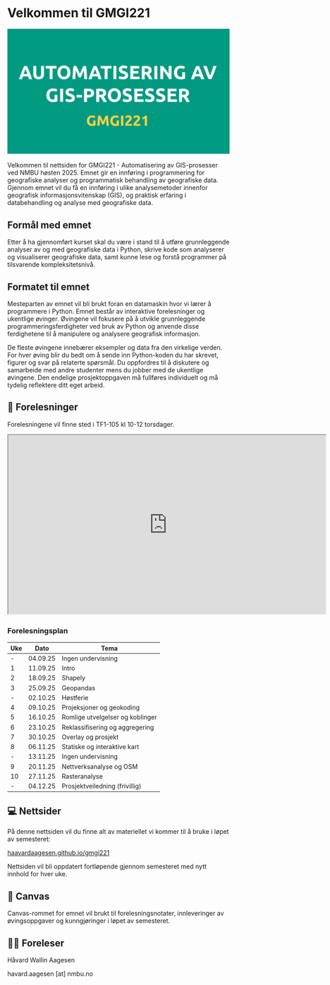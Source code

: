 
# Velkommen til GMGI221 
![Logo](logo.png)

Velkommen til nettsiden for GMGI221 - Automatisering av GIS-prosesser ved NMBU høsten 2025.
Emnet gir en innføring i programmering for geografiske analyser og programmatisk behandling av geografiske data. Gjennom emnet vil du få en innføring i ulike analysemetoder innenfor geografisk informasjonsvitenskap (GIS), og praktisk erfaring i databehandling og analyse med geografiske data.

## Formål med emnet
Etter å ha gjennomført kurset skal du være i stand til å utføre grunnleggende analyser av og med geografiske data i Python, skrive kode som analyserer og visualiserer geografiske data, samt kunne lese og forstå programmer på tilsvarende kompleksitetsnivå.

## Formatet til emnet
Mesteparten av emnet vil bli brukt foran en datamaskin hvor vi lærer å programmere i Python. Emnet består av interaktive forelesninger og ukentlige øvinger. Øvingene vil fokusere på å utvikle grunnleggende programmeringsferdigheter ved bruk av Python og anvende disse ferdighetene til å manipulere og analysere geografisk informasjon.

De fleste øvingene innebærer eksempler og data fra den virkelige verden. For hver øving blir du bedt om å sende inn Python-koden du har skrevet, figurer og svar på relaterte spørsmål. Du oppfordres til å diskutere og samarbeide med andre studenter mens du jobber med de ukentlige øvingene. Den endelige prosjektoppgaven må fullføres individuelt og må tydelig reflektere ditt eget arbeid.

## 🏫 Forelesninger

Forelesningene vil finne sted i TF1-105 kl 10-12 torsdager.

<iframe style="overflow: hidden;" src="https://use.mazemap.com/embed.html#v=1&amp;campusid=241&amp;zlevel=1&amp;center=10.775907,59.665473&amp;zoom=19.3&amp;sharepoitype=poi&amp;sharepoi=730117&amp;utm_medium=iframe" width="720" height="405"></iframe>

### Forelesningsplan


| Uke         | Dato        | Tema                        |
| ----------- | ----------- | --------------------------- |
| -           | 04.09.25    | Ingen undervisning                       |
| 1           | 11.09.25    | Intro                     |
| 2           | 18.09.25    | Shapely                   |
| 3           | 25.09.25    | Geopandas|
| -           | 02.10.25    | Høstferie|
| 4           | 09.10.25    | Projeksjoner og geokoding   |
| 5           | 16.10.25    | Romlige utvelgelser og koblinger|
| 6           | 23.10.25    | Reklassifisering og aggregering|
| 7           | 30.10.25    | Overlay og prosjekt         |
| 8           | 06.11.25    | Statiske og interaktive kart|
| -           | 13.11.25    | Ingen undervisning|
| 9           | 20.11.25    | Nettverksanalyse og OSM     |
| 10          | 27.11.25    | Rasteranalyse               |
| -          | 04.12.25    | Prosjektveiledning (frivillig)|



## 💻 Nettsider

På denne nettsiden vil du finne alt av materiellet vi kommer til å bruke i løpet av semesteret:

[haavardaagesen.github.io/gmgi221](https://haavardaagesen.github.io/gmgi221/)

Nettsiden vil bli oppdatert fortløpende gjennom semesteret med nytt innhold for hver uke.

## 📖 Canvas

Canvas-rommet for emnet vil brukt til forelesningsnotater, innleveringer av øvingsoppgaver og kunngjøringer i løpet av semesteret.

## 🧑‍🏫 Foreleser

Håvard Wallin Aagesen

havard.aagesen [at] nmbu.no
